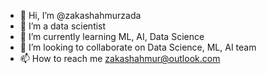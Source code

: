 - 👋 Hi, I’m @zakashahmurzada
- 👀 I’m a data scientist
- 🌱 I’m currently learning ML, AI, Data Science
- 💞️ I’m looking to collaborate on Data Science, ML, AI team
- 📫 How to reach me zakashahmur@outlook.com

<!---
zakashahmurzada/zakashahmurzada is a ✨ special ✨ repository because its `README.md` (this file) appears on your GitHub profile.
You can click the Preview link to take a look at your changes.
--->
